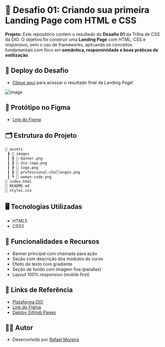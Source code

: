 # 🚀 Desafio 01: Criando sua primeira Landing Page com HTML e CSS

**Projeto:** Este repositório contém o resultado do **Desafio 01** da Trilha de CSS da DIO. O objetivo foi construir uma **Landing Page** com HTML, CSS e responsivo, sem o uso de frameworks, aplicando os conceitos fundamentais com foco em **semântica, responsividade e boas práticas de estilização**.

## 🎯 Deploy do Desafio

- [Clique aqui](https://rafaeltimoreira.github.io/trilha-css-desafio-01/) para acessar o resultado final da Landing Page!

![image](https://user-images.githubusercontent.com/55519539/183538055-6cce606c-7d1d-4d15-a4be-ffeb5b37c956.png)

## 📌 Protótipo no Figma

- [Link do Figma](https://www.figma.com/file/3PiokoJj9IhGDnNiWAJbz7/DIO---Desafio-01?node-id=2%3A6)

## 🗂️ Estrutura do Projeto

```bash
📁 assets
 ┣ 📁 images
 ┃ ┣ 📄 banner.png
 ┃ ┣ 📄 dio-logo.png
 ┃ ┣ 📄 logo.png
 ┃ ┣ 📄 professional-challenges.png
 ┃ ┗ 📄 woman-code.png
📄 index.html
📄 README.md
📄 styles.css
```
## 🖥️ Tecnologias Utilizadas

- HTML5
- CSS3

## 📌 Funcionalidades e Recursos
- Banner principal com chamada para ação
- Seção com descrição dos módulos do curso
- Efeito de texto com gradiente
- Seção de fundo com imagem fixa (parallax)
- Layout 100% responsivo (mobile first)

## 🔗 Links de Referência

- [Plataforma DIO](https://web.dio.me/)
- [Link do Figma](https://www.figma.com/file/3PiokoJj9IhGDnNiWAJbz7/DIO---Desafio-01?node-id=2%3A6)
- [Deploy GitHub Pages](https://rafaeltimoreira.github.io/trilha-css-desafio-01/)

## 👨‍💻 Autor

- Desenvolvido por [Rafael Moreira](https://github.com/RafaeltiMoreira)